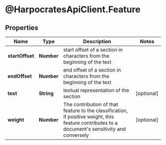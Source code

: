 # @HarpocratesApiClient.Feature

## Properties

Name | Type | Description | Notes
------------ | ------------- | ------------- | -------------
**startOffset** | **Number** | start offset of a section in characters from the beginning of the text | 
**endOffset** | **Number** | end offset of a section in characters from the beginning of the text | 
**text** | **String** | textual representation of the section | [optional] 
**weight** | **Number** | The contribution of that feature to the classification, if positive weight, this feature contributes to a document&#39;s sensitivity and conversely | [optional] 


